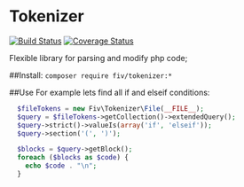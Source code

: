 Tokenizer
=====

[![Build Status](https://travis-ci.org/funivan/tokenizer.png?branch=master)](https://travis-ci.org/funivan/tokenizer)
[![Coverage Status](https://coveralls.io/repos/funivan/tokenizer/badge.png)](https://coveralls.io/r/funivan/tokenizer)

Flexible library for parsing and modify php code;


##Install:
`composer require fiv/tokenizer:*`

##Use
For example lets find all if and elseif conditions:
```php
  $fileTokens = new Fiv\Tokenizer\File(__FILE__);
  $query = $fileTokens->getCollection()->extendedQuery();
  $query->strict()->valueIs(array('if', 'elseif'));
  $query->section('(', ')');

  $blocks = $query->getBlock();
  foreach ($blocks as $code) {
    echo $code . "\n";
  }

```
